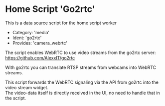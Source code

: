 # Home Script 'Go2rtc'

This is a data source script for the home script worker

- Category: 'media'
- Ident:    'go2rtc'
- Provides: 'camera_webrtc'

The script enables WebRTC to use video streams from the go2rtc server:
https://github.com/AlexxIT/go2rtc

With go2rtc you can translate RTSP streams from webcams into WebRTC streams.

This script forwards the WebRTC signaling via the API from go2rtc into the video stream widget.\
The video-data itself is directly received in the UI, no need to handle that in the script.